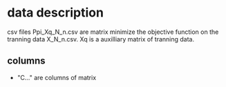 # data description
csv files Ppi_Xq_N_n.csv are matrix minimize the objective function on the tranning data X_N_n.csv.
Xq is a auxilliary matrix of tranning data.

## columns
- "C..." are columns of matrix